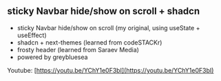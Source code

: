 ## sticky Navbar hide/show on scroll + shadcn

- sticky Navbar hide/show on scroll (my original, using useState + useEffect)
- shadcn + next-themes (learned from codeSTACKr)
- frosty header (learned from Saraev Media)
- powered by greybluesea

Youtube: [https://youtu.be/YChY1e0F3bI](https://youtu.be/YChY1e0F3bI)
